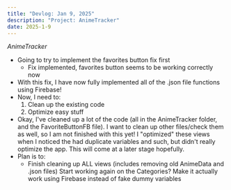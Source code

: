 ```yaml
---
title: "Devlog: Jan 9, 2025"
description: "Project: AnimeTracker"
date: 2025-1-9
---
```


*AnimeTracker*

- Going to try to implement the favorites button fix first
    - Fix implemented, favorites button seems to be working correctly now
- With this fix, I have now fully implemented all of the .json file functions using Firebase!
- Now, I need to:
    1. Clean up the existing code
    2. Optimize easy stuff
- Okay, I've cleaned up a lot of the code (all in the AnimeTracker folder, and the FavoriteButtonFB file). I want to clean up other files/check them as well, so I am not finished with this yet! I "optimized" these views when I noticed the had duplicate variables and such, but didn't really optimize the app. This will come at a later stage hopefully.
- Plan is to:
    - Finish cleaning up ALL views (includes removing old AnimeData and .json files)
Start working again on the Categories? Make it actually work using Firebase instead of fake dummy variables

